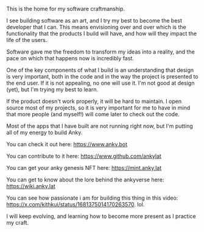 This is the home for my software craftmanship.

I see building software as an art, and I try my best to become the best developer that I can. This means envisioning over and over which is the functionality that the products I build will have, and how will they impact the life of the users. 

Software gave me the freedom to transform my ideas into a reality, and the pace on which that happens now is incredibly fast.

One of the key components of what I build is an understanding that design is very important, both in the code and in the way the project is presented to the end user. If it is not appealing, no one will use it. I'm not good at design (yet), but I'm trying my best to learn. 

If the product doesn't work properly, it will be hard to maintain. I open source most of my projects, so it is very important for me to have in mind that more people (and myself!) will come later to check out the code.

Most of the apps that I have built are not running right now, but I'm putting all of my energy to build Anky.

You can check it out here: https://www.anky.bot 

You can contribute to it here: https://www.github.com/ankylat

You can get your anky genesis NFT here: https://mint.anky.lat

You can get to know about the lore behind the ankyverse here: https://wiki.anky.lat

You can see how passionate i am for building this thing in this video: https://x.com/kithkui/status/1681375014170263570. lol.

I will keep evolving, and learning how to become more present as I practice my craft.
